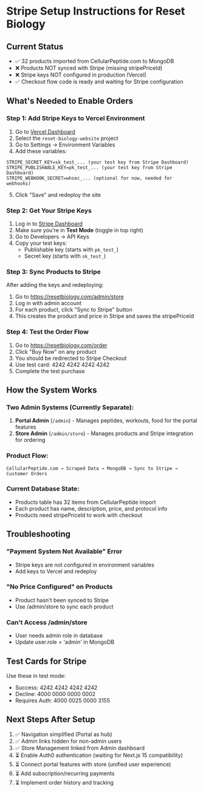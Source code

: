 # Stripe Setup Instructions for Reset Biology

## Current Status
- ✅ 32 products imported from CellularPeptide.com to MongoDB
- ❌ Products NOT synced with Stripe (missing stripePriceId)
- ❌ Stripe keys NOT configured in production (Vercel)
- ✅ Checkout flow code is ready and waiting for Stripe configuration

## What's Needed to Enable Orders

### Step 1: Add Stripe Keys to Vercel Environment

1. Go to [Vercel Dashboard](https://vercel.com/dashboard)
2. Select the `reset-biology-website` project
3. Go to Settings → Environment Variables
4. Add these variables:

```
STRIPE_SECRET_KEY=sk_test_... (your test key from Stripe Dashboard)
STRIPE_PUBLISHABLE_KEY=pk_test_... (your test key from Stripe Dashboard)
STRIPE_WEBHOOK_SECRET=whsec_... (optional for now, needed for webhooks)
```

5. Click "Save" and redeploy the site

### Step 2: Get Your Stripe Keys

1. Log in to [Stripe Dashboard](https://dashboard.stripe.com)
2. Make sure you're in **Test Mode** (toggle in top right)
3. Go to Developers → API Keys
4. Copy your test keys:
   - Publishable key (starts with `pk_test_`)
   - Secret key (starts with `sk_test_`)

### Step 3: Sync Products to Stripe

After adding the keys and redeploying:

1. Go to https://resetbiology.com/admin/store
2. Log in with admin account
3. For each product, click "Sync to Stripe" button
4. This creates the product and price in Stripe and saves the stripePriceId

### Step 4: Test the Order Flow

1. Go to https://resetbiology.com/order
2. Click "Buy Now" on any product
3. You should be redirected to Stripe Checkout
4. Use test card: 4242 4242 4242 4242
5. Complete the test purchase

## How the System Works

### Two Admin Systems (Currently Separate):
1. **Portal Admin** (`/admin`) - Manages peptides, workouts, food for the portal features
2. **Store Admin** (`/admin/store`) - Manages products and Stripe integration for ordering

### Product Flow:
```
CellularPeptide.com → Scraped Data → MongoDB → Sync to Stripe → Customer Orders
```

### Current Database State:
- Products table has 32 items from CellularPeptide import
- Each product has name, description, price, and protocol info
- Products need stripePriceId to work with checkout

## Troubleshooting

### "Payment System Not Available" Error
- Stripe keys are not configured in environment variables
- Add keys to Vercel and redeploy

### "No Price Configured" on Products
- Product hasn't been synced to Stripe
- Use /admin/store to sync each product

### Can't Access /admin/store
- User needs admin role in database
- Update user.role = 'admin' in MongoDB

## Test Cards for Stripe

Use these in test mode:
- Success: 4242 4242 4242 4242
- Decline: 4000 0000 0000 0002
- Requires Auth: 4000 0025 0000 3155

## Next Steps After Setup

1. ✅ Navigation simplified (Portal as hub)
2. ✅ Admin links hidden for non-admin users
3. ✅ Store Management linked from Admin dashboard
4. ⏳ Enable Auth0 authentication (waiting for Next.js 15 compatibility)
5. ⏳ Connect portal features with store (unified user experience)
6. ⏳ Add subscription/recurring payments
7. ⏳ Implement order history and tracking